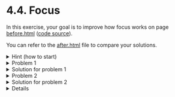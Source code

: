 # 4.4. Focus

In this exercise, your goal is to improve how focus works on page [before.html](https://ubax.github.io/a11y-kata/4-pitfalls/4.04-focus/before.html) ([code source](./before.html)).

You can refer to the [after.html](after.html) file to compare your solutions.

<details>
<summary>Hint (how to start)</summary>

Try using the keyboard to navigate through the page.

</details>

<details>
<summary>Problem 1</summary>

Focusable elements don’t have an outline or a visual indicator when they receive focus. This makes it hard for keyboard users to know where they are on the page.

</details>
<details>
<summary>Solution for problem 1</summary>

In the `<style>` block, remove the `outline: none;` property.

</details>

<details>
<summary>Problem 2</summary>

Visual order is modified vis CSS. The focus order follows the structure of the DOM tree. If CSS changes this order, it can confuse keyboard users.

</details>
<details>
<summary>Solution for problem 2</summary>

Remove the `order` property from the CSS. Using the `order` property can cause the visual order to not match the logical order, making navigation harder. Learn more on [MDN](https://developer.mozilla.org/en-US/docs/Web/CSS/CSS_flexible_box_layout/Ordering_flex_items#the_order_property_and_accessibility).

</details>

<details>

<details>
<summary>Problem 3</summary>

When the side menu is hidden, the focus can still go there because it’s still part of the DOM tree.

</details>
<details>
<summary>Solution for problem 3</summary>

Here are two possible solutions:

1. Using the [`inert`](https://developer.mozilla.org/en-US/docs/Web/HTML/Global_attributes/inert) attribute
   ```js
   hamburger.addEventListener("click", () => {
       ...
       sideMenu.inert = !sideMenu.classList.contains("active");
   });
   ```
2. Use `display: none` instead of moving the menu off-screen with `left: -...`. Note that this will disable the animation.
   ```css
   .side-menu {
       ...
       display: none;
   }
   .side-menu.active {
       display: block;
   }
   ```

</details>

## Resources

- [WCAG 2.4.7 Focus Visible](https://www.w3.org/WAI/WCAG21/Understanding/focus-visible)
- [WCAG 2.4.3 Focus Order](https://www.w3.org/WAI/WCAG21/Understanding/focus-order.html)
- [Accessibility of CSS order - MDN](https://developer.mozilla.org/en-US/docs/Web/CSS/order#accessibility)
- [`intert`](https://developer.mozilla.org/en-US/docs/Web/HTML/Global_attributes/inert)
